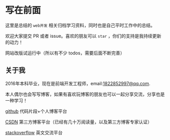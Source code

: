 # 写在前面

这里是总结的 `web开发` 相关归档学习资料，同时也是自己平时工作中的总结。

欢迎大家提交 PR 或者 issue。喜欢的朋友可以 `star` ，你们的支持是我持续更新的动力！

网站改版试运行中（所以有不少 todos，需要后面不断完善）


## 关于我

2016年本科毕业，现在是前端开发工程师，email:1822852997@qq.com.

本人偶尔也会写写博客，如果有喜欢玩博客的朋友也可以一起分享交流，分享也是一种学习！

[github](https://github.com/Michael18811380328) 代码片段+个人博客平台

[CSDN](https://blog.csdn.net/weixin_41697143) 第三方博客平台（已经有几十万阅读量，以及第三方博客专家认证）

[stackoverflow](https://stackoverflow.com/users/14245047/michael-an) 英文交流平台
